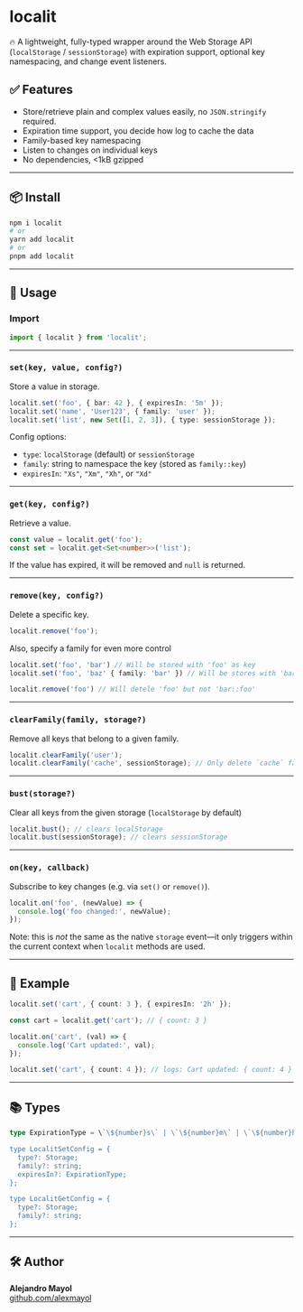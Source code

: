 # localit

🔥 A lightweight, fully-typed wrapper around the Web Storage API (`localStorage` / `sessionStorage`) with expiration support, optional key namespacing, and change event listeners.

## ✅ Features

- Store/retrieve plain and complex values easily, no `JSON.stringify` required.
- Expiration time support, you decide how log to cache the data
- Family-based key namespacing
- Listen to changes on individual keys
- No dependencies, <1kB gzipped

---

## 📦 Install

```bash
npm i localit
# or
yarn add localit
# or
pnpm add localit
```

---

## 🚀 Usage

### Import

```ts
import { localit } from 'localit';
```

---

### `set(key, value, config?)`

Store a value in storage.

```ts
localit.set('foo', { bar: 42 }, { expiresIn: '5m' });
localit.set('name', 'User123', { family: 'user' });
localit.set('list', new Set([1, 2, 3]), { type: sessionStorage });
```

Config options:
- `type`: `localStorage` (default) or `sessionStorage`
- `family`: string to namespace the key (stored as `family::key`)
- `expiresIn`: `"Xs"`, `"Xm"`, `"Xh"`, or `"Xd"`

---

### `get(key, config?)`

Retrieve a value.

```ts
const value = localit.get('foo');
const set = localit.get<Set<number>>('list');
```

If the value has expired, it will be removed and `null` is returned.

---

### `remove(key, config?)`

Delete a specific key.

```ts
localit.remove('foo');
```
Also, specify a family for even more control
```ts
localit.set('foo', 'bar') // Will be stored with 'foo' as key
localit.set('foo', 'baz' { family: 'bar' }) // Will be stores with 'bar::foo key

localit.remove('foo') // Will detele 'foo' but not 'bar::foo'
```
---

### `clearFamily(family, storage?)`

Remove all keys that belong to a given family.

```ts
localit.clearFamily('user');
localit.clearFamily('cache', sessionStorage); // Only delete `cache` family in sessionStorage, localStorage keys are kept intact
```

---

### `bust(storage?)`

Clear all keys from the given storage (`localStorage` by default)

```ts
localit.bust(); // clears localStorage
localit.bust(sessionStorage); // clears sessionStorage
```

---

### `on(key, callback)`

Subscribe to key changes (e.g. via `set()` or `remove()`).

```ts
localit.on('foo', (newValue) => {
  console.log('foo changed:', newValue);
});
```

Note: this is *not* the same as the native `storage` event—it only triggers within the current context when `localit` methods are used.

---

## 🧪 Example

```ts
localit.set('cart', { count: 3 }, { expiresIn: '2h' });

const cart = localit.get('cart'); // { count: 3 }

localit.on('cart', (val) => {
  console.log('Cart updated:', val);
});

localit.set('cart', { count: 4 }); // logs: Cart updated: { count: 4 }
```

---

## 📚 Types

```ts
type ExpirationType = \`\${number}s\` | \`\${number}m\` | \`\${number}h\` | \`\${number}d\`;

type LocalitSetConfig = {
  type?: Storage;
  family?: string;
  expiresIn?: ExpirationType;
};

type LocalitGetConfig = {
  type?: Storage;
  family?: string;
};
```

---

## 🛠 Author

**Alejandro Mayol**  
[github.com/alexmayol](https://github.com/alexmayol)
